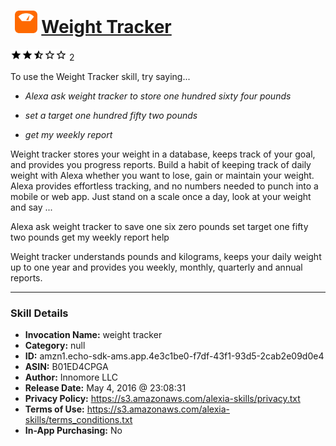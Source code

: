 # &nbsp;<img src="skill_icon" alt="Weight Tracker icon" width="36"> [Weight Tracker](http://alexa.amazon.com/#skills/amzn1.echo-sdk-ams.app.4e3c1be0-f7df-43f1-93d5-2cab2e09d0e4)
![2.5 stars](../../images/ic_star_black_18dp_1x.png)![2.5 stars](../../images/ic_star_black_18dp_1x.png)![2.5 stars](../../images/ic_star_half_black_18dp_1x.png)![2.5 stars](../../images/ic_star_border_black_18dp_1x.png)![2.5 stars](../../images/ic_star_border_black_18dp_1x.png) 2

To use the Weight Tracker skill, try saying...

* *Alexa ask weight tracker to store one hundred sixty four pounds*

* *set a target one hundred fifty two pounds*

* *get my weekly report*

Weight tracker stores your weight in a database, keeps track of your goal, and provides you progress reports. Build a habit of keeping track of daily weight with Alexa whether you want to lose, gain or maintain your weight.  Alexa provides effortless tracking, and no numbers needed to punch into a mobile or web app. Just  stand on a scale once a day, look at your weight and say ...

Alexa ask weight tracker to save one six zero pounds
set target one fifty two pounds
get my weekly report
help

Weight tracker understands pounds and kilograms, keeps your daily weight up to one year and provides you weekly, monthly, quarterly and annual reports.

***

### Skill Details

* **Invocation Name:** weight tracker
* **Category:** null
* **ID:** amzn1.echo-sdk-ams.app.4e3c1be0-f7df-43f1-93d5-2cab2e09d0e4
* **ASIN:** B01ED4CPGA
* **Author:** Innomore LLC
* **Release Date:** May 4, 2016 @ 23:08:31
* **Privacy Policy:** https://s3.amazonaws.com/alexia-skills/privacy.txt
* **Terms of Use:** https://s3.amazonaws.com/alexia-skills/terms_conditions.txt
* **In-App Purchasing:** No
